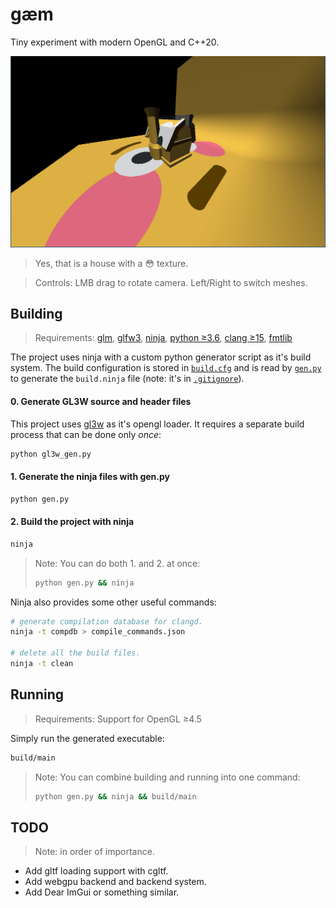 # gæm

Tiny experiment with modern OpenGL and C++20.

![house with flushed emoji texture](data/screenshot.png)

> Yes, that is a house with a :flushed: texture.

> Controls: LMB drag to rotate camera. Left/Right to switch meshes.

## Building

> Requirements:
> [glm](https://github.com/g-truc/glm),
> [glfw3](https://glfw.org),
> [ninja](https://ninja-build.org),
> [python ≥3.6](https://python.org),
> [clang ≥15](https://clang.llvm.org),
> [fmtlib](https://fmt.dev)

The project uses ninja with a custom python generator script as it's build system. The build configuration is stored in [`build.cfg`](/build.cfg) and is read by [`gen.py`](/gen.py) to generate the `build.ninja` file (note: it's in [`.gitignore`](/.gitignore)).

#### 0. Generate GL3W source and header files

This project uses [gl3w](https://github.com/skaslev/gl3w) as it's opengl loader. It requires a separate build process that can be done only *once*:

```bash
python gl3w_gen.py
```

#### 1. Generate the ninja files with gen.py

```bash
python gen.py
```

#### 2. Build the project with ninja

```bash
ninja
```

> Note: You can do both 1. and 2. at once:
> ```bash
> python gen.py && ninja
> ```

Ninja also provides some other useful commands:

```bash
# generate compilation database for clangd.
ninja -t compdb > compile_commands.json

# delete all the build files.
ninja -t clean
```

## Running

> Requirements: Support for OpenGL ≥4.5

Simply run the generated executable:

```bash
build/main
```

> Note: You can combine building and running into one command:
> ```bash
> python gen.py && ninja && build/main
> ```

## TODO

> Note: in order of importance.

- Add gltf loading support with cgltf.
- Add webgpu backend and backend system.
- Add Dear ImGui or something similar.
